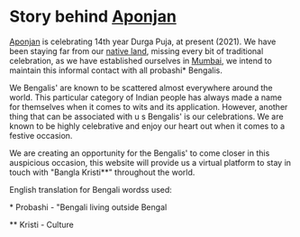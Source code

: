 # Story behind [Aponjan](aponjan.org)

[Aponjan](aponjan.org) is celebrating 14th year Durga Puja, at present (2021). We have been staying far from our [native land](https://en.wikipedia.org/wiki/West_Bengal), missing every bit of traditional celebration, as we have established ourselves in [Mumbai](https://en.wikipedia.org/wiki/Mumbai), we intend to maintain this informal contact with all probashi\* Bengalis.

We Bengalis' are known to be scattered almost everywhere around the world. This particular category of Indian people has always made a name for themselves when it comes to wits and its application. However, another thing that can be associated with u s Bengalis' is our celebrations. We are known to be highly celebrative and enjoy our heart out when it comes to a festive occasion.

We are creating an opportunity for the Bengalis' to come closer in this auspicious occasion, this website will provide us a virtual platform to stay in touch with "Bangla Kristi\*\*" throughout the world.

English translation for Bengali wordss used:

\* Probashi - "Bengali living outside Bengal

\*\* Kristi - Culture

